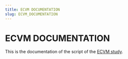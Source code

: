 ```yaml
---
title: ECVM DOCUMENTATION
slug: ECVM_DOCUMENTATION
---
```


# ECVM DOCUMENTATION


This is the documentation of the script of the [ECVM study](https://www.encepp.eu/encepp/viewResource.htm?id=44372). 
